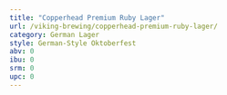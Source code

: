 ```yaml
---
title: "Copperhead Premium Ruby Lager"
url: /viking-brewing/copperhead-premium-ruby-lager/
category: German Lager
style: German-Style Oktoberfest
abv: 0
ibu: 0
srm: 0
upc: 0
---
```


